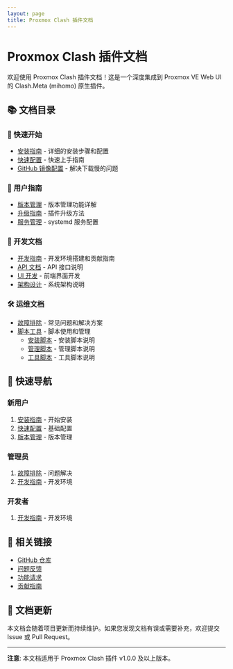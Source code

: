 ```yaml
---
layout: page
title: Proxmox Clash 插件文档
---
```


# Proxmox Clash 插件文档

欢迎使用 Proxmox Clash 插件文档！这是一个深度集成到 Proxmox VE Web UI 的 Clash.Meta (mihomo) 原生插件。

## 📚 文档目录

### 🚀 快速开始
- [安装指南](installation/README.md) - 详细的安装步骤和配置
- [快速配置](configuration/quick-start.md) - 快速上手指南
- [GitHub 镜像配置](installation/github-mirror.md) - 解决下载慢的问题

### 📖 用户指南
- [版本管理](installation/version-management.md) - 版本管理功能详解
- [升级指南](installation/upgrade.md) - 插件升级方法
- [服务管理](installation/service.md) - systemd 服务配置

### 🔧 开发文档
- [开发指南](development/README.md) - 开发环境搭建和贡献指南
- [API 文档](development/api.md) - API 接口说明
- [UI 开发](development/ui.md) - 前端界面开发
- [架构设计](development/architecture.md) - 系统架构说明

### 🛠️ 运维文档
- [故障排除](troubleshooting/README.md) - 常见问题和解决方案
- [脚本工具](scripts.md) - 脚本使用和管理
  - [安装脚本](scripts/install.md) - 安装脚本说明
  - [管理脚本](scripts/management.md) - 管理脚本说明
  - [工具脚本](scripts/utils.md) - 工具脚本说明

## 🎯 快速导航

### 新用户
1. [安装指南](installation/README.md) - 开始安装
2. [快速配置](configuration/quick-start.md) - 基础配置
3. [版本管理](installation/version-management.md) - 版本管理

### 管理员
1. [故障排除](troubleshooting/README.md) - 问题解决
2. [开发指南](development/README.md) - 开发环境

### 开发者
1. [开发指南](development/README.md) - 开发环境

## 🔗 相关链接

- [GitHub 仓库](https://github.com/proxmox-libraries/proxmox-clash-plugin)
- [问题反馈](https://github.com/proxmox-libraries/proxmox-clash-plugin/issues)
- [功能请求](https://github.com/proxmox-libraries/proxmox-clash-plugin/issues/new)
- [贡献指南](development/README.md#贡献指南)

## 📝 文档更新

本文档会随着项目更新而持续维护。如果您发现文档有误或需要补充，欢迎提交 Issue 或 Pull Request。

---

**注意**: 本文档适用于 Proxmox Clash 插件 v1.0.0 及以上版本。
